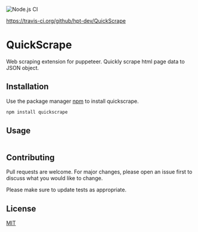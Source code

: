 ![Node.js CI](https://travis-ci.org/hpt-dev/QuickScrape.svg?branch=master)


https://travis-ci.org/github/hpt-dev/QuickScrape

# QuickScrape
Web scraping extension for puppeteer. Quickly scrape html page data to JSON object.

## Installation
Use the package manager [npm](https://www.npmjs.com/) to install quickscrape.

```bash
npm install quickscrape
```

## Usage
```javascript

```

## Contributing
Pull requests are welcome. For major changes, please open an issue first to discuss what you would like to change.

Please make sure to update tests as appropriate.

## License
[MIT](https://choosealicense.com/licenses/mit/)
